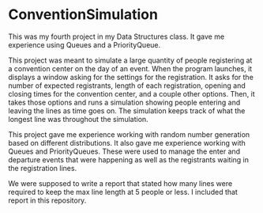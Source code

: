 # ConventionSimulation
This was my fourth project in my Data Structures class. It gave me experience using Queues and a PriorityQueue.

This project was meant to simulate a large quantity of people registering at a convention center
on the day of an event. When the program launches, it displays a window asking for the settings for
the registration. It asks for the number of expected registrants, length of each registration, opening and closing 
times for the convention center, and a couple other options. Then, it takes those options and runs a simulation showing 
people entering and leaving the lines as time goes on. The simulation keeps track of what the longest line was throughout
the simulation. 

This project gave me experience working with random number generation based on different distributions. It also
gave me experience working with Queues and PriorityQueues. These were used to manage the enter and departure events 
that were happening as well as the registrants waiting in the registration lines. 

We were supposed to write a report that stated how many lines were required to keep the max line length at 5 people or less. 
I included that report in this repository. 
